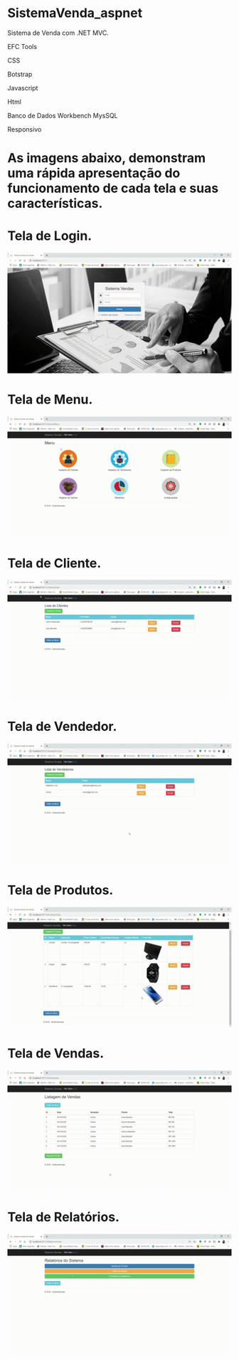 # SistemaVenda_aspnet
Sistema de Venda com .NET MVC.

EFC Tools

CSS

Botstrap

Javascript

Html

Banco de Dados Workbench MysSQL

Responsivo


# As imagens abaixo, demonstram uma rápida apresentação do funcionamento de cada tela e suas características.

# Tela de Login.
![Login](https://github.com/CarlosAlexFO/SistemaVenda_aspnet/blob/master/Login.gif)



# Tela de Menu.
![Menu](https://github.com/CarlosAlexFO/SistemaVenda_aspnet/blob/master/Menu.gif)



# Tela de Cliente.
![TelaCliente](https://github.com/CarlosAlexFO/SistemaVenda_aspnet/blob/master/TelaCliente.gif)



# Tela de Vendedor.
![TelaVendedor](https://github.com/CarlosAlexFO/SistemaVenda_aspnet/blob/master/TelaVendedor.gif)



# Tela de Produtos.
![TelaProdutos](https://github.com/CarlosAlexFO/SistemaVenda_aspnet/blob/master/TelaProdutos.gif)



# Tela de Vendas.
![TelaVendas](https://github.com/CarlosAlexFO/SistemaVenda_aspnet/blob/master/TelaVendas.gif)




# Tela de Relatórios.
![TelaRelatorio](https://github.com/CarlosAlexFO/SistemaVenda_aspnet/blob/master/TelaRelatorio.gif)



